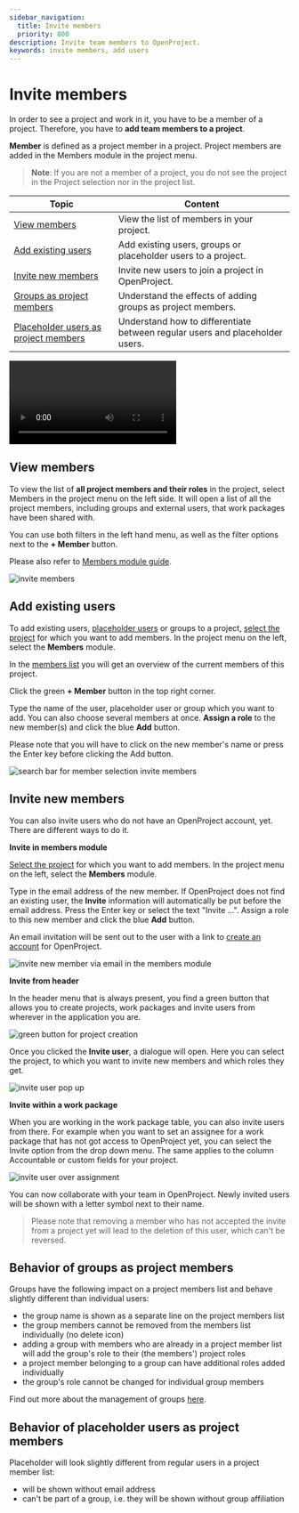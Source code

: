 ```yaml
---
sidebar_navigation:
  title: Invite members
  priority: 800
description: Invite team members to OpenProject.
keywords: invite members, add users
---
```


# Invite members

In order to see a project and work in it, you have to be a member of a project. Therefore, you have to **add team members to a project**.

<div class="glossary">

**Member** is defined as a project member in a project. Project members are added in the Members module in the project menu.

</div>

> **Note**: If you are not a member of a project, you do not see the project in the Project selection nor in the project list.

| Topic                                                        | Content                                                      |
| ------------------------------------------------------------ | ------------------------------------------------------------ |
| [View members](#view-members)                                | View the list of members in your project.                    |
| [Add existing users](#add-existing-users)                    | Add existing users, groups or placeholder users to a project. |
| [Invite new members](#invite-new-members)                    | Invite new users to join a project in OpenProject.           |
| [Groups as project members](#behavior-of-groups-as-project-members) | Understand the effects of adding groups as project members.  |
| [Placeholder users as project members](#behavior-of-placeholder-users-as-project-members) | Understand how to differentiate between regular users and placeholder users. |

<video src="https://openproject-docs.s3.eu-central-1.amazonaws.com/videos/OpenProject-Invite-and-Manage-Members.mp4"></video>

## View members

To view the list of **all project members and their roles** in the project, select Members in the project menu on the left side. It will open a list of all the project members, including groups and external users, that work packages have been shared with.  

You can use both filters in the left hand menu, as well as the filter options next to the **+ Member** button.

Please also refer to [Members module guide](../../user-guide/members).

![invite members](project-members-module.png)

## Add existing users

To add existing users, [placeholder users](../../system-admin-guide/users-permissions/placeholder-users) or groups to a project, [select the project](../projects/#open-an-existing-project) for which you want to add members. In the project menu on the left, select the **Members** module.

In the [members list](#view-members) you will get an overview of the current members of this project.

Click the green **+ Member** button in the top right corner.

Type the name of the user, placeholder user or group which you want to add. You can also choose several members at once. **Assign a role** to the new member(s) and click the blue **Add** button.

Please note that you will have to click on the new member's name or press the Enter key before clicking the Add button.

![search bar for member selection invite members](invite-new-member.png)

## Invite new members

You can also invite users who do not have an OpenProject account, yet. There are different ways to do it.

**Invite in members module**

[Select the project](../projects/#open-an-existing-project) for which you want to add members. In the project menu on the left, select the **Members** module.

Type in the email address of the new member. If OpenProject does not find an existing user, the **Invite** information will automatically be put before the email address. Press the Enter key or select the text "Invite ...". Assign a role to this new member and click the blue **Add** button.

An email invitation will be sent out to the user with a link to [create an account](../sign-in-registration/#create-a-new-account) for OpenProject.

![invite new member via email in the members module](invite-new-member-email.png)

**Invite from header**

In the header menu that is always present, you find a green button that allows you to create projects, work packages and invite users from wherever in the application you are.

![green button for project creation](create-project-button.png)

Once you clicked the **Invite user**, a dialogue will open. Here you can select the project, to which you want to invite new members and which roles they get.

![invite user pop up](invite-user-pop-up.png)

**Invite within a work package**

When you are working in the work package table, you can also invite users from there. For example when you want to set an assignee for a work package that has not got access to OpenProject yet, you can select the Invite option from the drop down menu. The same applies to the column Accountable or custom fields for your project.

![invite user over assignment](invite-user-over-assignment.png)

You can now collaborate with your team in OpenProject. Newly invited users will be shown with a letter symbol next to their name.

> Please note that removing a member who has not accepted the invite from a project yet will lead to the deletion of this user, which can't be reversed.

## Behavior of groups as project members

Groups have the following impact on a project members list and behave slightly different than individual users:

- the group name is shown as a separate line on the project members list
- the group members cannot be removed from the members list individually (no delete icon)
- adding a group with members who are already in a project member list will add the group's role to their (the members') project roles
- a project member belonging to a group can have additional roles added individually
- the group's role cannot be changed for individual group members

Find out more about the management of groups [here](../../system-admin-guide/users-permissions/groups/).

## Behavior of placeholder users as project members

Placeholder will look slightly different from regular users in a project member list:

- will be shown without email address
- can't be part of a group, i.e. they will be shown without group affiliation
